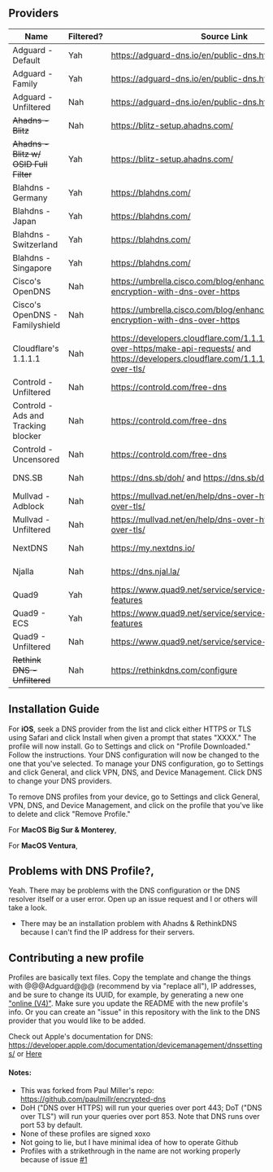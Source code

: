 ## Providers

| Name                                   | Filtered? | Source Link                                                                                                                                                   | Anycast? | Install                                                                                                                                                                                                                                            |
| -------------------------------------- | --------- | ------------------------------------------------------------------------------------------------------------------------------------------------------------- | -------- | -------------------------------------------------------------------------------------------------------------------------------------------------------------------------------------------------------------------------------------------------- |
| Adguard - Default                      | Yah       | https://adguard-dns.io/en/public-dns.html                                                                                                                     | Yah      | [HTTPS](https://github.com/Undercook1799/layer7-dns-profiles/raw/master/profiles/adguard-default-https.mobileconfig), [TLS](https://github.com/Undercook1799/layer7-dns-profiles/raw/master/profiles/adguard-default-tls.mobileconfig)             |
| Adguard - Family                       | Yah       | https://adguard-dns.io/en/public-dns.html                                                                                                                     | Yah      | [HTTPS](https://github.com/Undercook1799/layer7-dns-profiles/raw/master/profiles/adguard-family-https.mobileconfig), [TLS](https://github.com/Undercook1799/layer7-dns-profiles/raw/master/profiles/adguard-family-tls.mobileconfig)               |
| Adguard - Unfiltered                   | Nah       | https://adguard-dns.io/en/public-dns.html                                                                                                                     | Yah      | [HTTPS](https://github.com/Undercook1799/layer7-dns-profiles/raw/master/profiles/adguard-nonfiltering-https.mobileconfig), [TLS](https://github.com/Undercook1799/layer7-dns-profiles/raw/master/profiles/adguard-nonfiltering-tls.mobileconfig)   |
| ~~Ahadns - Blitz~~                     | Nah       | https://blitz-setup.ahadns.com/                                                                                                                               | Yah      | [HTTPS](https://github.com/Undercook1799/layer7-dns-profiles/raw/master/profiles/ahadns-blitz-https.mobileconfig)                                                                                                                                  |
| ~~Ahadns - Blitz w/ OSID Full Filter~~ | Yah       | https://blitz-setup.ahadns.com/                                                                                                                               | Yah      | [HTTPS](https://github.com/Undercook1799/layer7-dns-profiles/raw/master/profiles/ahadns-blitz-oisdfull-https.mobileconfig)                                                                                                                         |
| Blahdns - Germany                      | Yah       | https://blahdns.com/                                                                                                                                          | Nah      | [HTTPS](https://github.com/Undercook1799/layer7-dns-profiles/raw/master/profiles/blahdns-germany-https.mobileconfig), [TLS](https://github.com/Undercook1799/layer7-dns-profiles/raw/master/profiles/blahdns-germany-tls.mobileconfig)             |
| Blahdns - Japan                        | Yah       | https://blahdns.com/                                                                                                                                          | Nah      | [HTTPS](https://github.com/Undercook1799/layer7-dns-profiles/raw/master/profiles/blahdns-japan-https.mobileconfig), [TLS](https://github.com/Undercook1799/layer7-dns-profiles/raw/master/profiles/blahdns-japan-tls.mobileconfig)                 |
| Blahdns - Switzerland                  | Yah       | https://blahdns.com/                                                                                                                                          | Nah      | [HTTPS](https://github.com/Undercook1799/layer7-dns-profiles/raw/master/profiles/blahdns-switzerland-https.mobileconfig), [TLS](https://github.com/Undercook1799/layer7-dns-profiles/raw/master/profiles/blahdns-switzerland-tls.mobileconfig)     |
| Blahdns - Singapore                    | Yah       | https://blahdns.com/                                                                                                                                          | Nah      | [HTTPS](https://github.com/Undercook1799/layer7-dns-profiles/raw/master/profiles/blahdns-singapore-https.mobileconfig), [TLS](https://github.com/Undercook1799/layer7-dns-profiles/raw/master/profiles/blahdns-singapore-tls.mobileconfig)         |
| Cisco's OpenDNS                        | Nah       | https://umbrella.cisco.com/blog/enhancing-support-dns-encryption-with-dns-over-https                                                                          | Yah      | [HTTPS](https://github.com/Undercook1799/layer7-dns-profiles/raw/master/profiles/opendns-https.mobileconfig), [TLS](https://github.com/Undercook1799/layer7-dns-profiles/raw/master/profiles/opendns-tls.mobileconfig)                             |
| Cisco's OpenDNS - Familyshield         | Nah       | https://umbrella.cisco.com/blog/enhancing-support-dns-encryption-with-dns-over-https                                                                          | Yah      | [HTTPS](https://github.com/Undercook1799/layer7-dns-profiles/raw/master/profiles/opendns-familyshield-https.mobileconfig), [TLS](https://github.com/Undercook1799/layer7-dns-profiles/raw/master/profiles/opendns-familyshield-tls.mobileconfig)   |
| Cloudflare's 1.1.1.1                   | Nah       | https://developers.cloudflare.com/1.1.1.1/encryption/dns-over-https/make-api-requests/ and https://developers.cloudflare.com/1.1.1.1/encryption/dns-over-tls/ | Yah      | [HTTPS](https://github.com/Undercook1799/layer7-dns-profiles/raw/master/profiles/cloudfare-1.1.1.1-https.mobileconfig), [TLS](https://github.com/Undercook1799/layer7-dns-profiles/raw/master/profiles/cloudfare-1.1.1.1-tls.mobileconfig)         |
| Controld - Unfiltered                  | Nah       | https://controld.com/free-dns                                                                                                                                 | Yah      | [HTTPS](https://github.com/Undercook1799/layer7-dns-profiles/raw/master/profiles/controld-unfiltered-https.mobileconfig), [TLS](https://github.com/Undercook1799/layer7-dns-profiles/raw/master/profiles/controld-unfiltered-tls.mobileconfig)     |
| Controld - Ads and Tracking blocker    | Nah       | https://controld.com/free-dns                                                                                                                                 | Yah      | [HTTPS](https://github.com/Undercook1799/layer7-dns-profiles/raw/master/profiles/controld-ads+trackers-https.mobileconfig), [TLS](https://github.com/Undercook1799/layer7-dns-profiles/raw/master/profiles/controld-ads+trackers-tls.mobileconfig) |
| Controld - Uncensored                  | Nah       | https://controld.com/free-dns                                                                                                                                 | Yah      | [HTTPS](https://github.com/Undercook1799/layer7-dns-profiles/raw/master/profiles/controld-uncensored-https.mobileconfig), [TLS](https://github.com/Undercook1799/layer7-dns-profiles/raw/master/profiles/controld-uncensored-tls.mobileconfig)     |
| DNS.SB                                 | Nah       | https://dns.sb/doh/ and https://dns.sb/dot/                                                                                                                   | Yah      | [HTTPS](https://github.com/Undercook1799/layer7-dns-profiles/raw/master/profiles/dns.sb-https.mobileconfig), [TLS](https://github.com/Undercook1799/layer7-dns-profiles/raw/master/profiles/dns.sb-tls.mobileconfig)                               |
| Mullvad - Adblock                      | Nah       | https://mullvad.net/en/help/dns-over-https-and-dns-over-tls/                                                                                                  | Yah      | [HTTPS](https://github.com/Undercook1799/layer7-dns-profiles/raw/master/profiles/mullvad-adblock-https.mobileconfig), [TLS](https://github.com/Undercook1799/layer7-dns-profiles/raw/master/profiles/mullvad-adblock-tls.mobileconfig)             |
| Mullvad - Unfiltered                   | Nah       | https://mullvad.net/en/help/dns-over-https-and-dns-over-tls/                                                                                                  | Yah      | [HTTPS](https://github.com/Undercook1799/layer7-dns-profiles/raw/master/profiles/mullvad-unfiltered-https.mobileconfig), [TLS](https://github.com/Undercook1799/layer7-dns-profiles/raw/master/profiles/mullvad-unfiltered-tls.mobileconfig)       |
| NextDNS                                | Nah       | https://my.nextdns.io/                                                                                                                                        | Yah      | [HTTPS](https://github.com/Undercook1799/layer7-dns-profiles/raw/master/profiles/nextdns-unfiltered-https.mobileconfig), [TLS](https://github.com/Undercook1799/layer7-dns-profiles/raw/master/profiles/nextdns-unfiltered-tls.mobileconfig)       |
| Njalla                                 | Nah       | https://dns.njal.la/                                                                                                                                          | Nah      | [HTTPS](https://github.com/Undercook1799/layer7-dns-profiles/raw/master/profiles/njalla-https.mobileconfig), [TLS](https://github.com/Undercook1799/layer7-dns-profiles/raw/master/profiles/njalla-tls.mobileconfig)                               |
| Quad9                                  | Yah       | https://www.quad9.net/service/service-addresses-and-features                                                                                                  | Yah      | [HTTPS](https://github.com/Undercook1799/layer7-dns-profiles/raw/master/profiles/quad9-https.mobileconfig), [TLS](https://github.com/Undercook1799/layer7-dns-profiles/raw/master/profiles/quad9-tls.mobileconfig)                                 |
| Quad9 - ECS                            | Yah       | https://www.quad9.net/service/service-addresses-and-features                                                                                                  | Yah      | [HTTPS](https://github.com/Undercook1799/layer7-dns-profiles/raw/master/profiles/quad9-ecs-https.mobileconfig), [TLS](https://github.com/Undercook1799/layer7-dns-profiles/raw/master/profiles/quad9-ecs-tls.mobileconfig)                         |
| Quad9 - Unfiltered                     | Nah       | https://www.quad9.net/service/service-addresses                                                                                                               | Yah      | [HTTPS](https://github.com/Undercook1799/layer7-dns-profiles/raw/master/profiles/quad9-unfiltered-https.mobileconfig), [TLS](https://github.com/Undercook1799/layer7-dns-profiles/raw/master/profiles/quad9-unfiltered-tls.mobileconfig)           |
| ~~Rethink DNS - Unfiltered~~           | Nah       | https://rethinkdns.com/configure                                                                                                                              | Yah      | [HTTPS](https://github.com/Undercook1799/layer7-dns-profiles/raw/master/profiles/rethinkdns-https.mobileconfig), [TLS](https://github.com/Undercook1799/layer7-dns-profiles/raw/master/profiles/rethinkdns-tls.mobileconfig)                       |

## Installation Guide

For **iOS**, seek a DNS provider from the list and click either HTTPS or TLS using Safari and click Install when given a prompt that states "XXXX." The profile will now install. Go to Settings and click on "Profile Downloaded." Follow the instructions. Your DNS configuration will now be changed to the one that you've selected. To manage your DNS configuration, go to Settings and click General, and click VPN, DNS, and Device Management. Click DNS to change your DNS providers.

To remove DNS profiles from your device, go to Settings and click General, VPN, DNS, and Device Management, and click on the profile that you've like to delete and click "Remove Profile."

For **MacOS Big Sur & Monterey**,

For **MacOS Ventura**,

## Problems with DNS Profile?,

Yeah. There may be problems with the DNS configuration or the DNS resolver itself or a user error. Open up an issue request and I or others will take a look.

- There may be an installation problem with Ahadns & RethinkDNS because I can't find the IP address for their servers.

## Contributing a new profile

Profiles are basically text files. Copy the template and change the things with @@@Adguard@@@ (recommend by via "replace all"), IP addresses, and be sure to change its UUID, for example, by generating a new one ["online (V4)"](https://www.uuidgenerator.net/). Make sure you update the README with the new profile's info. Or you can create an "issue" in this repository with the link to the DNS provider that you would like to be added.

Check out Apple's documentation for DNS: https://developer.apple.com/documentation/devicemanagement/dnssettings/ or [Here](https://developer.apple.com/documentation/devicemanagement/dnssettings/)

#### Notes:

- This was forked from Paul Miller's repo: https://github.com/paulmillr/encrypted-dns
- DoH ("DNS over HTTPS) will run your queries over port 443; DoT ("DNS over TLS") will run your queries over port 853. Note that DNS runs over port 53 by default.
- None of these profiles are signed xoxo
- Not going to lie, but I have minimal idea of how to operate Github
- Profiles with a strikethrough in the name are not working properly because of issue [#1](https://github.com/Undercook1799/layer7-dns-profiles/issues/1)
